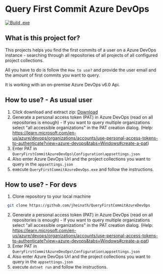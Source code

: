 # Query First Commit Azure DevOps
[![Build .exe](https://github.com/jheinath/QueryFirstCommitAzureDevOps/actions/workflows/build.yml/badge.svg)](https://github.com/jheinath/QueryFirstCommitAzureDevOps/actions/workflows/build.yml)
## What is this project for?
This projects helps you find the first commits of a user on a
Azure DevOps instance - searching through all repositories of all projects of all configured project collections.

All you have to do is follow the `How to use?` and provide the user email and the amount of first commits you want to query.

It is working with an on-premise Azure DevOps v6.0 Api.

## How to use? - As usual user
1. Click download and extract zip:
[Download](https://github.com/jheinath/QueryFirstCommitAzureDevOps/actions/runs/10972733145/artifacts/1961622132)
2. Generate a personal access token (PAT) in Azure DevOps (read on all repositories is enough) -
   If you  want to query multiple organizations select "all accessible organizations" in the PAT creation dialog. (Help: https://learn.microsoft.com/en-us/azure/devops/organizations/accounts/use-personal-access-tokens-to-authenticate?view=azure-devops&tabs=Windows#create-a-pat)
3. Enter PAT in `QueryFirstCommitAzureDevOps\Configuration\appsettings.json`
4. Also enter Azure DevOps Url and the project collections you want to query in the `appsettings.json`
5. execute `QueryFirstCommitAzureDevOps.exe` and follow the instructions.

## How to use? - For devs
1. Clone repository to your local machine
 ```bash
  git clone https://github.com/jheinath/QueryFirstCommitAzureDevOps
````
2. Generate a personal access token (PAT) in Azure DevOps (read on all repositories is enough) - 
If you  want to query multiple organizations select "all accessible organizations" in the PAT creation dialog. (Help: https://learn.microsoft.com/en-us/azure/devops/organizations/accounts/use-personal-access-tokens-to-authenticate?view=azure-devops&tabs=Windows#create-a-pat)
3. Enter PAT in `QueryFirstCommitAzureDevOps\Configuration\appsettings.json`
4. Also enter Azure DevOps Url and the project collections you want to query in the `appsettings.json`
5. execute `dotnet run` and follow the instructions.